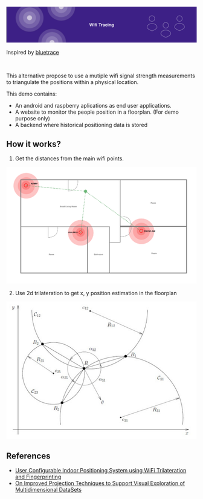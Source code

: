 ![](doc/images/project_banner.svg)

Inspired by [bluetrace](https://bluetrace.io/)

<br />

This alternative propose to use a mutiple wifi signal strength measurements to triangulate the positions within a physical location.

This demo contains: 

- An android and raspberry aplications as end user applications.
- A website to monitor the people position in a floorplan. (For demo purpose only)
- A backend where historical positioning data is stored

## How it works?

1. Get the distances from the main wifi points. 

![](doc/images/Sample.svg)

2. Use 2d trilateration to get x, y position estimation in the floorplan

![](doc/images/trilateration.jpg)

## References

- [User Configurable Indoor
Positioning System using WiFi
Trilateration and Fingerprinting](https://www.diva-portal.org/smash/get/diva2:1105921/FULLTEXT02)
- [On Improved Projection Techniques to Support Visual Exploration of Multidimensional DataSets](http://repositorio.icmc.usp.br/bitstream/handle/RIICMC/6868/relatorio_207.pdf?sequence=1http://repositorio.icmc.usp.br/bitstream/handle/RIICMC/6868/relatorio_207.pdf?sequence=1)

